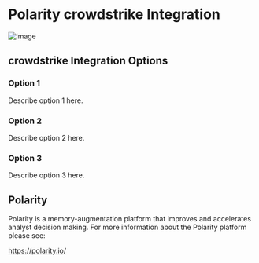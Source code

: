 # Polarity crowdstrike Integration

![image](https://img.shields.io/badge/status-beta-green.svg)

## crowdstrike Integration Options

### Option 1

Describe option 1 here.

### Option 2

Describe option 2 here.

### Option 3

Describe option 3 here.

## Polarity

Polarity is a memory-augmentation platform that improves and accelerates analyst decision making.  For more information about the Polarity platform please see: 

https://polarity.io/
